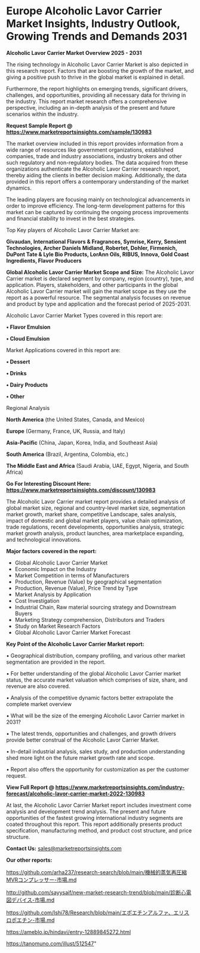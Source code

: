 # Europe Alcoholic Lavor Carrier Market Insights, Industry Outlook, Growing Trends and Demands 2031

<Strong> Alcoholic Lavor Carrier Market Overview 2025 - 2031</strong>

The rising technology in Alcoholic Lavor Carrier Market is also depicted in this research report. Factors that are boosting the growth of the market, and giving a positive push to thrive in the global market is explained in detail.

Furthermore, the report highlights on emerging trends, significant drivers, challenges, and opportunities, providing all necessary data for thriving in the industry. This report market research offers a comprehensive perspective, including an in-depth analysis of the present and future scenarios within the industry.

<strong>Request Sample Report @ <a href=https://www.marketreportsinsights.com/sample/130983>https://www.marketreportsinsights.com/sample/130983</a></strong>

The market overview included in this report provides information from a wide range of resources like government organizations, established companies, trade and industry associations, industry brokers and other such regulatory and non-regulatory bodies. The data acquired from these organizations authenticate the Alcoholic Lavor Carrier research report, thereby aiding the clients in better decision making. Additionally, the data provided in this report offers a contemporary understanding of the market dynamics.

The leading players are focusing mainly on technological advancements in order to improve efficiency. The long-term development patterns for this market can be captured by continuing the ongoing process improvements and financial stability to invest in the best strategies.

Top Key players of Alcoholic Lavor Carrier Market are:

<strong>Givaudan, International Flavors & Fragrances, Symrise, Kerry, Sensient Technologies, Archer Daniels Midland, Robertet, Dohler, Firmenich, DuPont Tate & Lyle Bio Products, LorAnn Oils, RIBUS, Innova, Gold Coast Ingredients, Flavor Producers</strong>

<strong><b>Global Alcoholic Lavor Carrier Market Scope and Size:</b></strong>
The Alcoholic Lavor Carrier market is declared segment by company, region (country), type, and application. Players, stakeholders, and other participants in the global Alcoholic Lavor Carrier market will gain the market scope as they use the report as a powerful resource. The segmental analysis focuses on revenue and product by type and application and the forecast period of 2025-2031.

Alcoholic Lavor Carrier Market Types covered in this report are:

<strong>• Flavor Emulsion

• Cloud Emulsion</strong>

Market Applications covered in this report are:

<strong>• Dessert

• Drinks

• Dairy Products

• Other</strong> 

Regional Analysis

<strong>North America</strong> (the United States, Canada, and Mexico)

<strong>Europe</strong> (Germany, France, UK, Russia, and Italy)

<strong>Asia-Pacific</strong> (China, Japan, Korea, India, and Southeast Asia)

<strong>South America</strong> (Brazil, Argentina, Colombia, etc.)

<strong>The Middle East and Africa</strong> (Saudi Arabia, UAE, Egypt, Nigeria, and South Africa)

<strong>Go For Interesting Discount Here: <a href=https://www.marketreportsinsights.com/discount/130983>https://www.marketreportsinsights.com/discount/130983</a></strong>

The Alcoholic Lavor Carrier market report provides a detailed analysis of global market size, regional and country-level market size, segmentation market growth, market share, competitive Landscape, sales analysis, impact of domestic and global market players, value chain optimization, trade regulations, recent developments, opportunities analysis, strategic market growth analysis, product launches, area marketplace expanding, and technological innovations.

<strong><b>Major factors covered in the report:</b></strong>
<ul>
  <li>Global Alcoholic Lavor Carrier Market </li>
  <li>Economic Impact on the Industry</li>
  <li>Market Competition in terms of Manufacturers</li>
  <li>Production, Revenue (Value) by geographical segmentation</li>
  <li>Production, Revenue (Value), Price Trend by Type</li>
  <li>Market Analysis by Application</li>
  <li>Cost Investigation</li>
  <li>Industrial Chain, Raw material sourcing strategy and Downstream Buyers</li>
  <li>Marketing Strategy comprehension, Distributors and Traders</li>
  <li>Study on Market Research Factors</li>
  <li>Global Alcoholic Lavor Carrier Market Forecast</li>
</ul>

<strong><b>Key Point of the Alcoholic Lavor Carrier Market report:</b></strong>

• Geographical distribution, company profiling, and various other market segmentation are provided in the report.

• For better understanding of the global Alcoholic Lavor Carrier market status, the accurate market valuation which comprises of size, share, and revenue are also covered.

• Analysis of the competitive dynamic factors better extrapolate the complete market overview

• What will be the size of the emerging Alcoholic Lavor Carrier market in 2031?

• The latest trends, opportunities and challenges, and growth drivers provide better construal of the Alcoholic Lavor Carrier Market.

• In-detail industrial analysis, sales study, and production understanding shed more light on the future market growth rate and scope.

• Report also offers the opportunity for customization as per the customer request.

<strong><b>View Full Report @ <a href=https://www.marketreportsinsights.com/industry-forecast/alcoholic-lavor-carrier-market-2022-130983>https://www.marketreportsinsights.com/industry-forecast/alcoholic-lavor-carrier-market-2022-130983</a></b></strong>


At last, the Alcoholic Lavor Carrier Market report includes investment come analysis and development trend analysis. The present and future opportunities of the fastest growing international industry segments are coated throughout this report. This report additionally presents product specification, manufacturing method, and product cost structure, and price structure.

<strong>Contact Us:</strong>
sales@marketreportsinsights.com

<strong>Our other reports:</strong>

<a href=https://github.com/arha237/research-search/blob/main/機械的蒸気再圧縮MVRコンプレッサー-市場.md>https://github.com/arha237/research-search/blob/main/機械的蒸気再圧縮MVRコンプレッサー-市場.md</a>

<a href=http://github.com/sayysaif/new-market-research-trend/blob/main/診断心電図デバイス-市場.md>http://github.com/sayysaif/new-market-research-trend/blob/main/診断心電図デバイス-市場.md</a>

<a href=https://github.com/Ishi78/Research/blob/main/エポエチンアルファ、エリスロポエチン-市場.md>https://github.com/Ishi78/Research/blob/main/エポエチンアルファ、エリスロポエチン-市場.md</a>

<a href=https://ameblo.jp/hindavi/entry-12889845272.html>https://ameblo.jp/hindavi/entry-12889845272.html</a>

<a href=https://tanomuno.com/illust/512547>https://tanomuno.com/illust/512547</a>"

